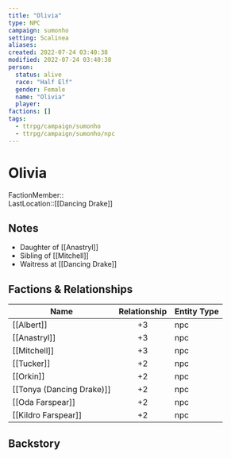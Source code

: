 ```yaml
---
title: "Olivia"
type: NPC
campaign: sumonho
setting: Scalinea
aliases: 
created: 2022-07-24 03:40:38
modified: 2022-07-24 03:40:38
person:
  status: alive
  race: "Half Elf"
  gender: Female
  name: "Olivia"
  player: 
factions: []
tags:
  - ttrpg/campaign/sumonho
  - ttrpg/campaign/sumonho/npc
---
```


# Olivia

FactionMember::  
LastLocation::[[Dancing Drake]]

## Notes

- Daughter of [[Anastryl]]
- Sibling of [[Mitchell]]
- Waitress at [[Dancing Drake]]

## Factions & Relationships

| Name                      | Relationship | Entity Type |
| ------------------------- |:------------:| ----------- |
| [[Albert]]                |      +3      | npc         |
| [[Anastryl]]              |      +3      | npc         |
| [[Mitchell]]              |      +3      | npc         |
| [[Tucker]]                |      +2      | npc         |
| [[Orkin]]                 |      +2      | npc         |
| [[Tonya (Dancing Drake)]] |      +2      | npc         |
| [[Oda Farspear]]          |      +2      | npc         |
| [[Kildro Farspear]]       |      +2      | npc         |



## Backstory